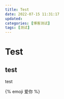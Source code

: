 ```yaml
---
title: Test
date: 2022-07-15 11:31:17
updated:
categories: [博客测试]
tags: [测试]
---
```


# Test

## test

test

{% emoji 爱你 %}

